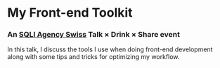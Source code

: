 # My Front-end Toolkit

### An [SQLI Agency Swiss](http://sqliagency.ch) Talk &times; Drink &times; Share event

In this talk, I discuss the tools I use when doing front-end development along with some tips and tricks for optimizing my workflow.
